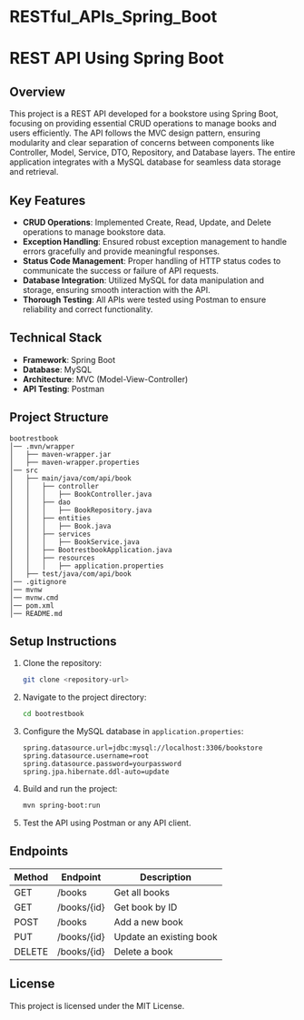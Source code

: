 # RESTful_APIs_Spring_Boot

# REST API Using Spring Boot

## Overview
This project is a REST API developed for a bookstore using Spring Boot, focusing on providing essential CRUD operations to manage books and users efficiently. The API follows the MVC design pattern, ensuring modularity and clear separation of concerns between components like Controller, Model, Service, DTO, Repository, and Database layers. The entire application integrates with a MySQL database for seamless data storage and retrieval.

## Key Features
- **CRUD Operations**: Implemented Create, Read, Update, and Delete operations to manage bookstore data.
- **Exception Handling**: Ensured robust exception management to handle errors gracefully and provide meaningful responses.
- **Status Code Management**: Proper handling of HTTP status codes to communicate the success or failure of API requests.
- **Database Integration**: Utilized MySQL for data manipulation and storage, ensuring smooth interaction with the API.
- **Thorough Testing**: All APIs were tested using Postman to ensure reliability and correct functionality.

## Technical Stack
- **Framework**: Spring Boot
- **Database**: MySQL
- **Architecture**: MVC (Model-View-Controller)
- **API Testing**: Postman

## Project Structure
```
bootrestbook
│── .mvn/wrapper
│   ├── maven-wrapper.jar
│   ├── maven-wrapper.properties
│── src
│   ├── main/java/com/api/book
│   │   ├── controller
│   │   │   ├── BookController.java
│   │   ├── dao
│   │   │   ├── BookRepository.java
│   │   ├── entities
│   │   │   ├── Book.java
│   │   ├── services
│   │   │   ├── BookService.java
│   │   ├── BootrestbookApplication.java
│   │   ├── resources
│   │   │   ├── application.properties
│   ├── test/java/com/api/book
│── .gitignore
│── mvnw
│── mvnw.cmd
│── pom.xml
│── README.md
```

## Setup Instructions
1. Clone the repository:
   ```sh
   git clone <repository-url>
   ```
2. Navigate to the project directory:
   ```sh
   cd bootrestbook
   ```
3. Configure the MySQL database in `application.properties`:
   ```properties
   spring.datasource.url=jdbc:mysql://localhost:3306/bookstore
   spring.datasource.username=root
   spring.datasource.password=yourpassword
   spring.jpa.hibernate.ddl-auto=update
   ```
4. Build and run the project:
   ```sh
   mvn spring-boot:run
   ```
5. Test the API using Postman or any API client.

## Endpoints
| Method | Endpoint       | Description             |
|--------|--------------|-------------------------|
| GET    | /books       | Get all books          |
| GET    | /books/{id}  | Get book by ID         |
| POST   | /books       | Add a new book         |
| PUT    | /books/{id}  | Update an existing book |
| DELETE | /books/{id}  | Delete a book          |

## License
This project is licensed under the MIT License.
